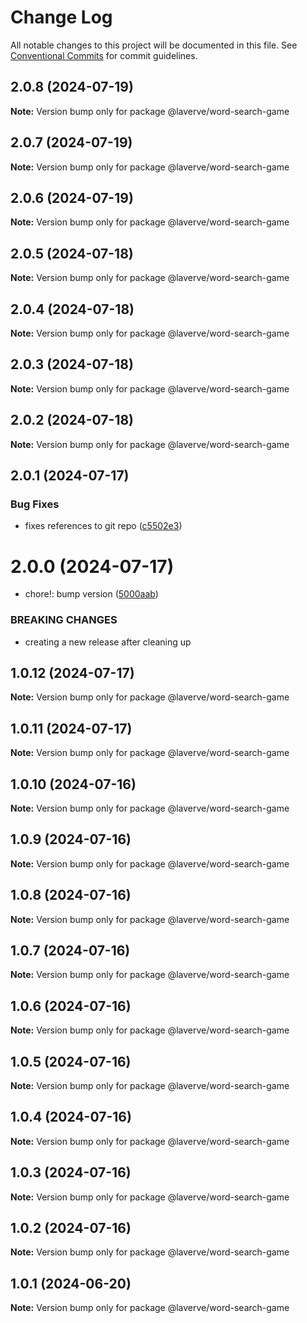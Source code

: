 # Change Log

All notable changes to this project will be documented in this file.
See [Conventional Commits](https://conventionalcommits.org) for commit guidelines.

## 2.0.8 (2024-07-19)

**Note:** Version bump only for package @laverve/word-search-game

## 2.0.7 (2024-07-19)

**Note:** Version bump only for package @laverve/word-search-game

## 2.0.6 (2024-07-19)

**Note:** Version bump only for package @laverve/word-search-game

## 2.0.5 (2024-07-18)

**Note:** Version bump only for package @laverve/word-search-game

## 2.0.4 (2024-07-18)

**Note:** Version bump only for package @laverve/word-search-game

## 2.0.3 (2024-07-18)

**Note:** Version bump only for package @laverve/word-search-game

## 2.0.2 (2024-07-18)

**Note:** Version bump only for package @laverve/word-search-game

## 2.0.1 (2024-07-17)

### Bug Fixes

-   fixes references to git repo ([c5502e3](https://github.com/laverve/fusion/commit/c5502e39d80f40db83e3d9a49b1bfb1ba1984fc1))

# 2.0.0 (2024-07-17)

-   chore!: bump version ([5000aab](https://github.com/laverve/games/commit/5000aaba0487d91b51c023333dd07637167cc221))

### BREAKING CHANGES

-   creating a new release after cleaning up

## 1.0.12 (2024-07-17)

**Note:** Version bump only for package @laverve/word-search-game

## 1.0.11 (2024-07-17)

**Note:** Version bump only for package @laverve/word-search-game

## 1.0.10 (2024-07-16)

**Note:** Version bump only for package @laverve/word-search-game

## 1.0.9 (2024-07-16)

**Note:** Version bump only for package @laverve/word-search-game

## 1.0.8 (2024-07-16)

**Note:** Version bump only for package @laverve/word-search-game

## 1.0.7 (2024-07-16)

**Note:** Version bump only for package @laverve/word-search-game

## 1.0.6 (2024-07-16)

**Note:** Version bump only for package @laverve/word-search-game

## 1.0.5 (2024-07-16)

**Note:** Version bump only for package @laverve/word-search-game

## 1.0.4 (2024-07-16)

**Note:** Version bump only for package @laverve/word-search-game

## 1.0.3 (2024-07-16)

**Note:** Version bump only for package @laverve/word-search-game

## 1.0.2 (2024-07-16)

**Note:** Version bump only for package @laverve/word-search-game

## 1.0.1 (2024-06-20)

**Note:** Version bump only for package @laverve/word-search-game
